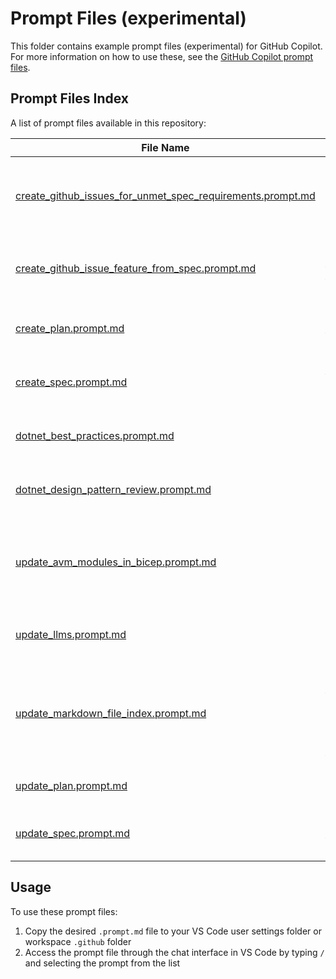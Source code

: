 # Prompt Files (experimental)

This folder contains example prompt files (experimental) for GitHub Copilot. For more information on how to use these, see the [GitHub Copilot prompt files](https://code.visualstudio.com/docs/copilot/copilot-customization#_prompt-files-experimental).

## Prompt Files Index

A list of prompt files available in this repository:

| File Name | Description | Parameters |
|-----------|-------------|------------|
| [create_github_issues_for_unmet_spec_requirements.prompt.md](create_github_issues_for_unmet_spec_requirements.prompt.md) | Create GitHub issues for unmet specification requirements | `${input:specFile}` |
| [create_github_issue_feature_from_spec.prompt.md](create_github_issue_feature_from_spec.prompt.md) | Create a GitHub issue for a new feature from specification | `${input:specFile}` |
| [create_plan.prompt.md](create_plan.prompt.md) | Create a project plan from requirements | `${input:PlanPurpose}` |
| [create_spec.prompt.md](create_spec.prompt.md) | Create a technical specification document | `${input:SpecPurpose}` |
| [dotnet_best_practices.prompt.md](dotnet_best_practices.prompt.md) | Review .NET code for best practices |  |
| [dotnet_design_pattern_review.prompt.md](dotnet_design_pattern_review.prompt.md) | Review .NET code for design patterns | `${selection}` |
| [update_avm_modules_in_bicep.prompt.md](update_avm_modules_in_bicep.prompt.md) | Update Azure Verified Modules to latest versions in Bicep files | `${file}` |
| [update_llms.prompt.md](update_llms.prompt.md) | Update large language model references |   |
| [update_markdown_file_index.prompt.md](update_markdown_file_index.prompt.md) | Update a markdown file section with an index/table of files from a specified folder | `${file}`, `${input:folder}`, `${input:pattern}` |
| [update_plan.prompt.md](update_plan.prompt.md) | Update an existing project plan | `${input:PlanPurpose}` |
| [update_spec.prompt.md](update_spec.prompt.md) | Update an existing technical specification | `${input:SpecPurpose}` |

## Usage

To use these prompt files:

1. Copy the desired `.prompt.md` file to your VS Code user settings folder or workspace `.github` folder
1. Access the prompt file through the chat interface in VS Code by typing `/` and selecting the prompt from the list
